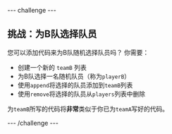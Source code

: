 \--- challenge \---

## 挑战：为B队选择队员

您可以添加代码来为B队随机选择队员吗？ 你需要：

+ 创建一个新的 `teamB` 列表
+ 为B队选择一名随机队员（称为`playerB`）
+ 使用`append`将选择的队员添加到`teamB`列表
+ 使用`remove`将选择的队员从`players`列表中删除

为`teamB`所写的代码将**非常**类似于你已为`teamA`写好的代码。

\--- /challenge \---